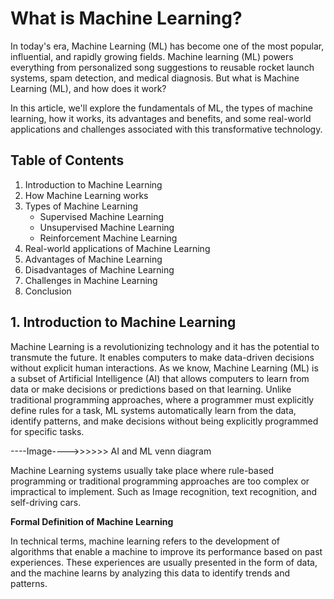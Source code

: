 # What is Machine Learning?

In today's era, Machine Learning (ML) has become one of the most popular, influential, and rapidly growing fields. Machine learning (ML) powers everything from personalized song suggestions to reusable rocket launch systems, spam detection, and medical diagnosis. But what is Machine Learning (ML), and how does it work?

In this article, we'll explore the fundamentals of ML, the types of machine learning, how it works, its advantages and benefits, and some real-world applications and challenges associated with this transformative technology.

## Table of Contents

1. Introduction to Machine Learning
2. How Machine Learning works
3. Types of Machine Learning
   - Supervised Machine Learning
   - Unsupervised Machine Learning
   - Reinforcement Machine Learning
4. Real-world applications of Machine Learning
5. Advantages of Machine Learning
6. Disadvantages of Machine Learning
7. Challenges in Machine Learning
8. Conclusion

## 1. Introduction to Machine Learning

Machine Learning is a revolutionizing technology and it has the potential to transmute the future. It enables computers to make data-driven decisions without explicit human interactions. As we know, Machine Learning (ML) is a subset of Artificial Intelligence (AI) that allows computers to learn from data or make decisions or predictions based on that learning. Unlike traditional programming approaches, where a programmer must explicitly define rules for a task, ML systems automatically learn from the data, identify patterns, and make decisions without being explicitly programmed for specific tasks.


----Image---->>>>>> AI and ML venn diagram 


Machine Learning systems usually take place where rule-based programming or traditional programming approaches are too complex or impractical to implement. Such as Image recognition, text recognition, and self-driving cars.

**Formal Definition of Machine Learning**

In technical terms, machine learning refers to the development of algorithms that enable a machine to improve its performance based on past experiences. These experiences are usually presented in the form of data, and the machine learns by analyzing this data to identify trends and patterns.














  
